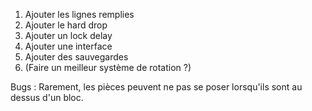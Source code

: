 1. Ajouter les lignes remplies
2. Ajouter le hard drop
3. Ajouter un lock delay
4. Ajouter une interface
5. Ajouter des sauvegardes
6. (Faire un meilleur système de rotation ?)


Bugs : Rarement, les pièces peuvent ne pas se poser lorsqu'ils sont au dessus d'un bloc.
